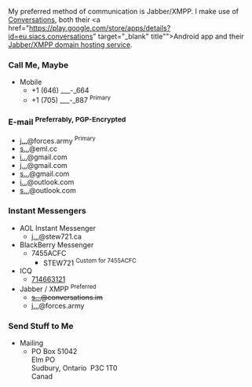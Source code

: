 ---
---

My preferred method of communication is Jabber/XMPP. I make use of <a href="https://conversations.im" target="_blank" title="Conversations">Conversations</a>, both their <a href="https://play.google.com/store/apps/details?id=eu.siacs.conversations" target="_blank" title"">Android app</a> and their <a href="https://account.conversations.im/domain" target="_blank" title="">Jabber/XMPP domain hosting service</a>.

### Call Me, Maybe
* Mobile
  * +1 (646) &#95;&#95;&#95;-&#95;664
  * +1 (705) &#95;&#95;&#95;-&#95;887 <sup>Primary</sup>

### E-mail <sup>Preferrably, PGP-Encrypted</sup>
  * <a href="https://www.google.com/recaptcha/mailhide/d?k=01cqy08ysKO4FMFViMSk2vXQ==&c=BsNfaUZAH14Ifelb9e1k4jmLfuerTy0JoDVYL-rEAQo=" target="_blank" title="">j&hellip;</a>@forces.army <sup>Primary</sup>
  * <a href="http://www.google.com/recaptcha/mailhide/d?k=0138vHjIMsmzcM1UYZjagd4w==&c=ewOlHwD8YrO14RxgibONKQ==" target="_blank" title="">s&hellip;</a>@eml.cc
  * <a href="http://www.google.com/recaptcha/mailhide/d?k=01Mcn4h5MJg-nEwpTtN4oQVg==&c=rtTJ9jGRflo_UaR0Y4CGjHqB0VjDHVOGYXQ9KK2WmqA=" target="_blank" title="">i&hellip;</a>@gmail.com
  * <a href="http://www.google.com/recaptcha/mailhide/d?k=01Mcn4h5MJg-nEwpTtN4oQVg==&c=yWtZzPnTBOk_Mrrbc-VWJ8jlAcdIGSuLbu__kvTKogM=" target="_blank" title="">j&hellip;</a>@gmail.com
  * <a href="http://www.google.com/recaptcha/mailhide/d?k=01Mcn4h5MJg-nEwpTtN4oQVg==&c=PIyvdS6eV-NFD4KFbclzbgSexxhCuldPxlEokm11jvw=" target="_blank" title="">s&hellip;</a>@gmail.com
  * <a href="http://www.google.com/recaptcha/mailhide/d?k=01cqy08ysKO4FMFViMSk2vXQ==&c=q4TlVm_OrETebmalKZCMTqQ0rJW1Q4j1cmEXKMgY8y4=" target="_blank" title="">i&hellip;</a>@outlook.com
  * <a href="http://www.google.com/recaptcha/mailhide/d?k=01m7xXkwc1HQS8P1LnRnJFOQ==&c=jIrS8r6tcRqtPUQrI2uox9ntMz0-dfaqkiC2SGRW_fs=" target="_blank" title="">s&hellip;</a>@outlook.com

### Instant Messengers
* AOL Instant Messenger
  * <a href="aim:goim?screenname=james%40stew721.ca" target="_blank" title="">j&hellip;</a>@stew721.ca
* BlackBerry Messenger
  * 7455ACFC
    * STEW721 <sup>Custom for 7455ACFC</sup>
* ICQ
  * <a href="aim:goim?screenname=714663121" target="_blank" title="714663121">714663121</a>
* Jabber / XMPP <sup>Preferred</sup>
  * ~~<a href="xmpp:stew721@conversations.im?roster;name=James%20Stewart" target="_blank" title="">s&hellip;</a>@conversations.im~~
  * <a href="xmpp:james.stewart@forces.army?roster;name=James%20Stewart" target="_blank" title="">j&hellip;</a>@forces.army

### Send Stuff to Me
* Mailing
  * PO Box 51042<br />Elm PO<br />Sudbury, Ontario&nbsp; P3C 1T0<br />Canad
